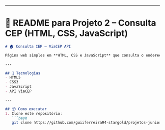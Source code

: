 

---

# 📄 **README para Projeto 2 – Consulta CEP (HTML, CSS, JavaScript)**

```markdown
# 🏠 Consulta CEP – ViaCEP API

Página web simples em **HTML, CSS e JavaScript** que consulta o endereço a partir de um **CEP** usando a API pública ViaCEP.

---

## 🚀 Tecnologias
- HTML5
- CSS3
- JavaScript
- API ViaCEP

---

## 📦 Como executar
1. Clone este repositório:
   ```bash
   git clone https://github.com/guiiferreira94-stargold/projetos-junior.git
